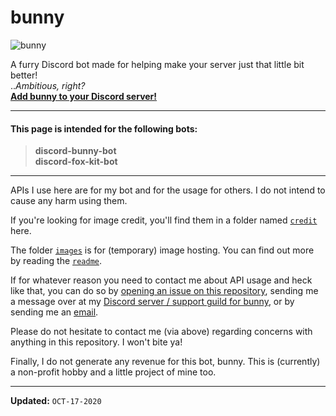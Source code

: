 # bunny

![bunny](https://github.com/magicalbunny31/discord-bunny-bot-public/blob/main/images/bunny.png)

A furry Discord bot made for helping make your server just that little bit better!<br>
..*Ambitious, right?*<br>
[**Add bunny to your Discord server!**](https://discord.com/oauth2/authorize?client_id=555489775981953045&scope=bot&permissions=1005972679 "Click to open the invite link for bunny!")

---

#### This page is intended for the following bots:
> **discord-bunny-bot**<br/>
> **discord-fox-kit-bot**

---

APIs I use here are for my bot and for the usage for others.
I do not intend to cause any harm using them.

If you're looking for image credit, you'll find them in a folder named [`credit`](https://github.com/magicalbunny31/discord-bunny-bot-public/tree/main/credit "Click this to jump to the folder!") here.

The folder [`images`](https://github.com/magicalbunny31/discord-bunny-bot-public/tree/main/images "Click this to jump to the folder!") is for (temporary) image hosting. You can find out more by reading the [`readme`](https://github.com/magicalbunny31/discord-bunny-bot-public/tree/main/images#readme "Click this to jump to the folder!").

If for whatever reason you need to contact me about API usage and heck like that, you can do so by [opening an issue on this repository](https://github.com/magicalbunny31/discord-bunny-bot-public/issues/new "Click this to open an issue!"), sending me a message over at my [Discord server / support guild for bunny](https://discord.gg/5cE7AjX "Click this to join my Discord server!"), or by sending me an [email](mailto:dzeiun@googlemail.com "Click this to start writing an email addressed to me!").

Please do not hesitate to contact me (via above) regarding concerns with anything in this repository. I won't bite ya!

Finally, I do not generate any revenue for this bot, bunny. This is (currently) a non-profit hobby and a little project of mine too.

---

**Updated:** `OCT-17-2020`
